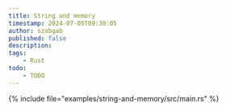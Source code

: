 ```yaml
---
title: String and memory
timestamp: 2024-07-05T09:30:05
author: szabgab
published: false
description:
tags:
    - Rust
todo:
    - TODO
---
```


{% include file="examples/string-and-memory/src/main.rs" %}


